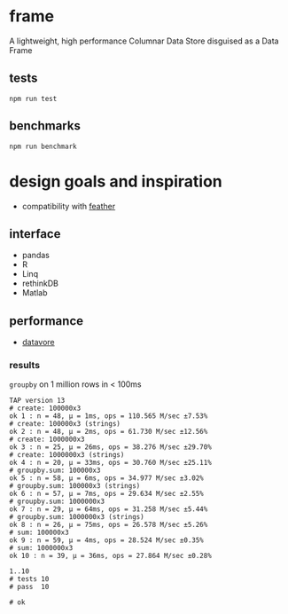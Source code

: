 # frame

A lightweight, high performance Columnar Data Store disguised as a Data Frame

## tests
`npm run test`

## benchmarks
`npm run benchmark`

# design goals and inspiration

 * compatibility with [feather](https://github.com/wesm/feather)

## interface

* pandas
* R
* Linq
* rethinkDB
* Matlab

## performance

* [datavore](https://github.com/StanfordHCI/datavore)

### results

`groupby` on 1 million rows in < 100ms

```
TAP version 13
# create: 100000x3
ok 1 : n = 48, µ = 1ms, ops = 110.565 M/sec ±7.53%
# create: 100000x3 (strings)
ok 2 : n = 48, µ = 2ms, ops = 61.730 M/sec ±12.56%
# create: 1000000x3
ok 3 : n = 25, µ = 26ms, ops = 38.276 M/sec ±29.70%
# create: 1000000x3 (strings)
ok 4 : n = 20, µ = 33ms, ops = 30.760 M/sec ±25.11%
# groupby.sum: 100000x3
ok 5 : n = 58, µ = 6ms, ops = 34.977 M/sec ±3.02%
# groupby.sum: 100000x3 (strings)
ok 6 : n = 57, µ = 7ms, ops = 29.634 M/sec ±2.55%
# groupby.sum: 1000000x3
ok 7 : n = 29, µ = 64ms, ops = 31.258 M/sec ±5.44%
# groupby.sum: 1000000x3 (strings)
ok 8 : n = 26, µ = 75ms, ops = 26.578 M/sec ±5.26%
# sum: 100000x3
ok 9 : n = 59, µ = 4ms, ops = 28.524 M/sec ±0.35%
# sum: 1000000x3
ok 10 : n = 39, µ = 36ms, ops = 27.864 M/sec ±0.28%

1..10
# tests 10
# pass  10

# ok
```

